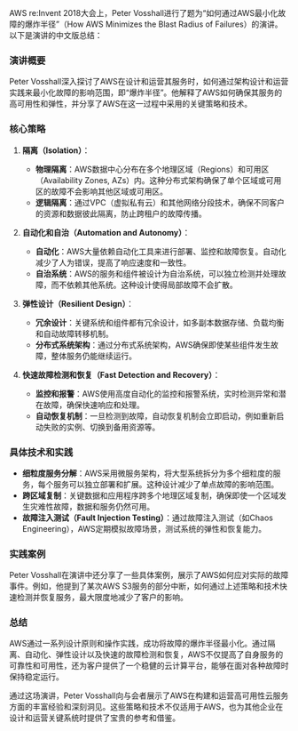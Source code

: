AWS re:Invent 2018大会上，Peter Vosshall进行了题为“如何通过AWS最小化故障的爆炸半径”（How AWS Minimizes the Blast Radius of Failures）的演讲。以下是演讲的中文版总结：

### 演讲概要
Peter Vosshall深入探讨了AWS在设计和运营其服务时，如何通过架构设计和运营实践来最小化故障的影响范围，即“爆炸半径”。他解释了AWS如何确保其服务的高可用性和弹性，并分享了AWS在这一过程中采用的关键策略和技术。

### 核心策略
1. **隔离（Isolation）**：
   - **物理隔离**：AWS数据中心分布在多个地理区域（Regions）和可用区（Availability Zones, AZs）内。这种分布式架构确保了单个区域或可用区的故障不会影响其他区域或可用区。
   - **逻辑隔离**：通过VPC（虚拟私有云）和其他网络分段技术，确保不同客户的资源和数据彼此隔离，防止跨租户的故障传播。

2. **自动化和自治（Automation and Autonomy）**：
   - **自动化**：AWS大量依赖自动化工具来进行部署、监控和故障恢复。自动化减少了人为错误，提高了响应速度和一致性。
   - **自治系统**：AWS的服务和组件被设计为自治系统，可以独立检测并处理故障，而不依赖其他系统。这种设计使得局部故障不会扩散。

3. **弹性设计（Resilient Design）**：
   - **冗余设计**：关键系统和组件都有冗余设计，如多副本数据存储、负载均衡和自动故障转移机制。
   - **分布式系统架构**：通过分布式系统架构，AWS确保即使某些组件发生故障，整体服务仍能继续运行。

4. **快速故障检测和恢复（Fast Detection and Recovery）**：
   - **监控和报警**：AWS使用高度自动化的监控和报警系统，实时检测异常和潜在故障，确保快速响应和处理。
   - **自动恢复机制**：一旦检测到故障，自动恢复机制会立即启动，例如重新启动失败的实例、切换到备用资源等。

### 具体技术和实践
- **细粒度服务分解**：AWS采用微服务架构，将大型系统拆分为多个细粒度的服务，每个服务可以独立部署和扩展。这种设计减少了单点故障的影响范围。
- **跨区域复制**：关键数据和应用程序跨多个地理区域复制，确保即使一个区域发生灾难性故障，数据和服务仍然可用。
- **故障注入测试（Fault Injection Testing）**：通过故障注入测试（如Chaos Engineering），AWS定期模拟故障场景，测试系统的弹性和恢复能力。

### 实践案例
Peter Vosshall在演讲中还分享了一些具体案例，展示了AWS如何应对实际的故障事件。例如，他提到了某次AWS S3服务的部分中断，如何通过上述策略和技术快速检测并恢复服务，最大限度地减少了客户的影响。

### 总结
AWS通过一系列设计原则和操作实践，成功将故障的爆炸半径最小化。通过隔离、自动化、弹性设计以及快速的故障检测和恢复，AWS不仅提高了自身服务的可靠性和可用性，还为客户提供了一个稳健的云计算平台，能够在面对各种故障时保持稳定运行。

通过这场演讲，Peter Vosshall向与会者展示了AWS在构建和运营高可用性云服务方面的丰富经验和深刻洞见。这些策略和技术不仅适用于AWS，也为其他企业在设计和运营关键系统时提供了宝贵的参考和借鉴。